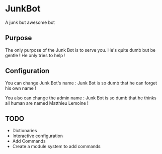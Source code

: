 # JunkBot
A junk but awesome bot

## Purpose

The only purpose of the Junk Bot is to serve you.
He's quite dumb but be gentle ! He only tries to help !

## Configuration

You can change Junk Bot's name : Junk Bot is so dumb that he can forget his own name !

You also can change the admin name : Junk Bot is so dumb that he thinks all human are named Matthieu Lemoine !

## TODO

- Dictionaries
- Interactive configuration
- Add Commands
- Create a module system to add commands
